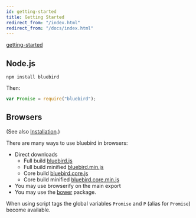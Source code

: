 ```yaml
---
id: getting-started
title: Getting Started
redirect_from: "/index.html"
redirect_from: "/docs/index.html"
---
```


[getting-started](unfinished-article)

## Node.js

    npm install bluebird

Then:

```js
var Promise = require("bluebird");
```

## Browsers

(See also [Installation](install.html).)

There are many ways to use bluebird in browsers:

- Direct downloads
    - Full build [bluebird.js](https://cdn.jsdelivr.net/bluebird/latest/bluebird.js)
    - Full build minified [bluebird.min.js](https://cdn.jsdelivr.net/bluebird/latest/bluebird.min.js)
    - Core build [bluebird.core.js](https://cdn.jsdelivr.net/bluebird/latest/bluebird.core.js)
    - Core build minified [bluebird.core.min.js](https://cdn.jsdelivr.net/bluebird/latest/bluebird.core.min.js)
- You may use browserify on the main export
- You may use the [bower](http://bower.io) package.

When using script tags the global variables `Promise` and `P` (alias for `Promise`) become available.
